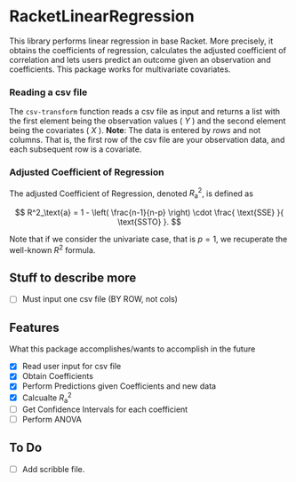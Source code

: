 # RacketLinearRegression
This library performs linear regression in base Racket.
More precisely, it obtains the coefficients of regression, calculates the adjusted coefficient of correlation and lets users predict an outcome given an observation and coefficients.
This package works for multivariate covariates.

### Reading a csv file
The `csv-transform` function reads a csv file as input and returns a list with the first element being the observation values ( $Y$ ) and the second element being the covariates ( $X$ ).
**Note**: The data is entered by *rows* and not columns. That is, the first row of the csv file are your observation data, and each subsequent row is a covariate.

### Adjusted Coefficient of Regression
The adjusted Coefficient of Regression, denoted $R^2_\text{a}$, is defined as

$$ R^2_\text{a} =  1 - \left( \frac{n-1}{n-p} \right) \cdot \frac{ \text{SSE} }{ \text{SSTO} }. $$

Note that if we consider the univariate case, that is $p = 1$, we recuperate the well-known $R^2$ formula.

## Stuff to describe more
- [ ] Must input one csv file (BY ROW, not cols) 

## Features
What this package accomplishes/wants to accomplish in the future
- [x] Read user input for csv file
- [x] Obtain Coefficients
- [x] Perform Predictions given Coefficients and new data
- [x] Calcualte $R^2_{\text{a}}$
- [ ] Get Confidence Intervals for each coefficient
- [ ] Perform ANOVA

## To Do
- [ ] Add scribble file.

